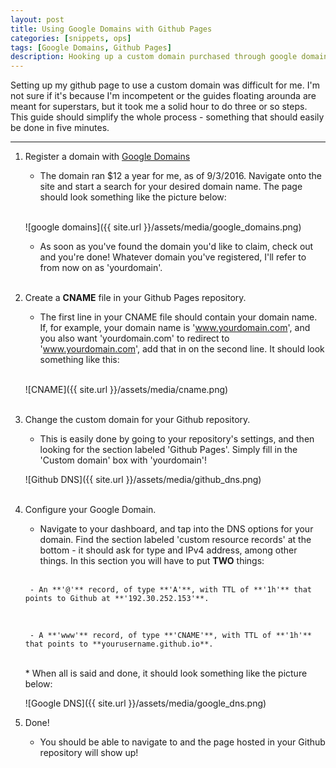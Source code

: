 ```yaml
---
layout: post
title: Using Google Domains with Github Pages
categories: [snippets, ops]
tags: [Google Domains, Github Pages]
description: Hooking up a custom domain purchased through google domains with your site hosted through github - no more username.github.io sites!
---
```


Setting up my github page to use a custom domain was difficult for me. I'm not sure if it's because I'm incompetent or the guides
floating arounda are meant for superstars, but it took me a solid hour to do three or so steps. This guide should simplify the 
whole process - something that should easily be done in five minutes.

***
1. Register a domain with [Google Domains](https://domains.google/)  
      
    * The domain ran $12 a year for me, as of 9/3/2016. Navigate onto the site and start a search for your desired domain name. The page should look something like the picture below:  
    <br>


    ![google domains]({{ site.url }}/assets/media/google_domains.png)  

    * As soon as you've found the domain you'd like to claim, check out and you're done! Whatever domain you've registered, I'll refer to from now on as 'yourdomain'.  
    <br>


2. Create a **CNAME** file in your Github Pages repository.  

    * The first line in your CNAME file should contain your domain name. If, for example, your domain name is 'www.yourdomain.com', 
    and you also want 'yourdomain.com' to redirect to 'www.yourdomain.com', add that in on the second line. It should look something like this:  
    <br>
    
    
    ![CNAME]({{ site.url }}/assets/media/cname.png)  
    <br>


3. Change the custom domain for your Github repository.  

    * This is easily done by going to your repository's settings, and then looking for the section labeled 'Github Pages'. Simply fill in the 'Custom domain' box with 'yourdomain'!  
    
    ![Github DNS]({{ site.url }}/assets/media/github_dns.png)  
    <br>


4. Configure your Google Domain.  
  
    * Navigate to your dashboard, and tap into the DNS options for your domain. Find the section labeled 'custom resource records' at the bottom - it should ask for type and IPv4 address, among other things. In this section you will have to put **TWO** things:  
    <br>


        - An **'@'** record, of type **'A'**, with TTL of **'1h'** that points to Github at **'192.30.252.153'**.  
    <br>
    
    
        - A **'www'** record, of type **'CNAME'**, with TTL of **'1h'** that points to **yourusername.github.io**.  
    <br>
    * When all is said and done, it should look something like the picture below:  
    
     ![Google DNS]({{ site.url }}/assets/media/google_dns.png)  

5. Done!

    * You should be able to navigate to <yourdomain> and the page hosted in your Github repository will show up!  
    <br>
    
    
    
    
